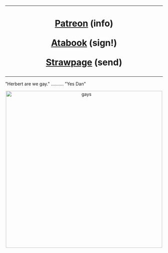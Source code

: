  ***
<h1 align="center">   
  
[Patreon](https://www.patreon.com/riddlemorgue) (info)

[Atabook](https://riddlemorgue.atabook.org/) (sign!)

[Strawpage](https://the-medic-tf2.straw.page) (send)
</h1>

***
"Herbert are we gay." .......... "Yes Dan"
<p align="center">
<img width="500" alt="gays" src="https://64.media.tumblr.com/044444169ac626d9a1d01149878ed340/912f32a48d005fdd-36/s1280x1920/506b5e8e5f4a8ebc4ae5864553ca57f3a669c5ff.jpg">
<p> 


<!--
**riddlemorgue/riddlemorgue** is a ✨ _special_ ✨ repository because its `README.md` (this file) appears on your GitHub profile.

Here are some ideas to get you started:

- 🔭 I’m currently working on ...
- 🌱 I’m currently learning ...
- 👯 I’m looking to collaborate on ...
- 🤔 I’m looking for help with ...
- 💬 Ask me about ...
- 📫 How to reach me: ...
- 😄 Pronouns: ...
- ⚡ Fun fact: ...
-->
